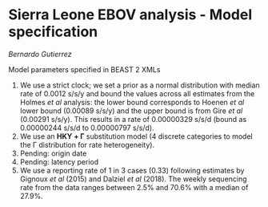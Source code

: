 # Sierra Leone EBOV analysis - Model specification
_Bernardo Gutierrez_

Model parameters specified in BEAST 2 XMLs

1. We use a strict clock; we set a prior as a normal distribution with median rate of 0.0012 s/s/y and bound the values across all estimates from the Holmes _et al_ analysis: the lower bound corresponds to Hoenen _et al_ lower bound (0.00089 s/s/y) and the upper bound is from Gire _et al_ (0.00291 s/s/y). This results in a rate of 0.00000329 s/s/d (bound as 0.00000244 s/s/d to 0.00000797 s/s/d).
2. We use an **HKY + Γ** substitution model (4 discrete categories to model the Γ distribution for rate heterogeneity).
3. Pending: origin date
4. Pending: latency period
4. We use a reporting rate of 1 in 3 cases (0.33) following estimates by Gignoux _et al_ (2015) and Dalziel _et al_ (2018). The weekly sequencing rate from the data ranges between 2.5% and 70.6% with a median of 27.9%. 
